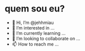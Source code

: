 # quem sou eu?
- 👋 Hi, I’m @jehhmiau
- 👀 I’m interested in ...
- 🌱 I’m currently learning ...
- 💞️ I’m looking to collaborate on ...
- 📫 How to reach me ...

<!---
jehhmiau/jehhmiau is a ✨ special ✨ repository because its `README.md` (this file) appears on your GitHub profile.
You can click the Preview link to take a look at your changes.
--->
